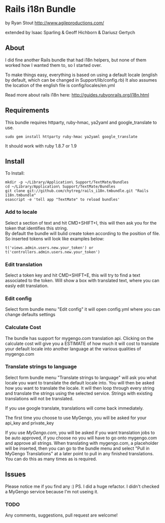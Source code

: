 # Rails i18n Bundle #
by Ryan Stout
http://www.agileproductions.com/

extended by Isaac Sparling & Geoff Hichborn & Dariusz Gertych
## About ##

I did fine another Rails bundle that had i18n helpers, but none of them worked how I wanted them to, so I started over.

To make things easy, everything is based on using a default locale (english by default, which can be changed in Support/lib/config.rb)  It also assumes the location of the english file is config/locales/en.yml

Read more about rails i18n here: http://guides.rubyonrails.org/i18n.html

## Requirements ##

This bundle requires httparty, ruby-hmac, ya2yaml and google_translate to use.

	sudo gem install httparty ruby-hmac ya2yaml google_translate
	
It should work with ruby 1.8.7 or 1.9

## Install ##
To Install:

	mkdir -p ~/Library/Application\ Support/TextMate/Bundles
	cd ~/Library/Application\ Support/TextMate/Bundles
	git clone git://github.com/chytreg/rails_i18n.tmbundle.git "Rails i18n.tmbundle"
	osascript -e 'tell app "TextMate" to reload bundles'


### Add to locale ###

Select a section of text and hit CMD+SHIFT+I, this will then ask you for the token that identifies this string.  
By default the bundle will bulid create token according to the position of file. So inserted tokens will look like examples below:

	t('views.admin.users.new.your_token') or t('controllers.admin.users.new.your_token')

### Edit translation ###

Select a token key and hit CMD+SHIFT+E, this will try to find a text associated to the token. 
Will show a box with translated text, where you can easly edit translation. 

### Edit config ###
  
Select form bundle menu "Edit config" it will open config.yml where you can change defaults settings

### Calculate Cost ###

The bundle has support for mygengo.com translation api. Clicking on the calculate cost will give you a ESTIMATE of how much it will cost to translate your default locale into another language at the various qualities of mygengo.com

### Translate strings to language ###

Select form bundle menu "Translate strings to language" will ask you what locale you want to translate the default locale into.  You will then be asked how you want to translate the locale.  It will then loop through every string and translate the strings using the selected service.  Strings with existing translations will not be translated.

If you use google translate, translations will come back immediately.

The first time you choose to use MyGengo, you will be asked for your api_key and private_key

If you use *MyGengo.com*, you will be asked if you want translation jobs to be auto approved, if you choose no you will have to go onto mygengo.com and approve all strings.  When translating with mygengo.com, a placeholder will be inserted, then you can go to the bundle menu and select "Pull in MyGengo Translations" at a later point to pull in any finished translations.  You can do this as many times as is required.

## Issues ##

Please notice me if you find any :)
PS. I did a huge refactor. I didn't checked a MyGengo service because I'm not useing it.

### TODO ###

Any comments, suggestions, pull request are welcome!
 
